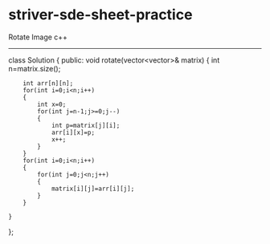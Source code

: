 # striver-sde-sheet-practice

Rotate Image
c++

***********************

class Solution {
public:
    void rotate(vector<vector<int>>& matrix) {
        int n=matrix.size();
        
        int arr[n][n];
        for(int i=0;i<n;i++)
        {
            int x=0;
            for(int j=n-1;j>=0;j--)
            {
                int p=matrix[j][i];
                arr[i][x]=p;
                x++;
            }
        }
        for(int i=0;i<n;i++)
        {
            for(int j=0;j<n;j++)
            {
                matrix[i][j]=arr[i][j];
            }
        }
        
    }
};
